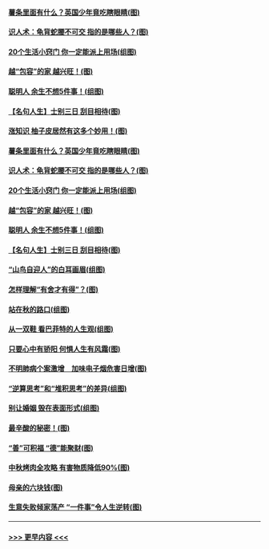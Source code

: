 #### [薯条里面有什么？英国少年竟吃瞎眼睛(图)](../pages/p8/907381.md?t=09170255) 
#### [识人术：龟背蛇腰不可交 指的是哪些人？(图)](../pages/p8/907503.md?t=09170255) 
#### [20个生活小窍门 你一定能派上用场(组图)](../pages/p8/907510.md?t=09170255) 
#### [越“包容”的家 越兴旺！(图)](../pages/p8/907328.md?t=09170255) 
#### [聪明人 余生不想5件事！(组图)](../pages/p8/907364.md?t=09170255) 
#### [【名句人生】士别三日 刮目相待(图)](../pages/p8/906988.md?t=09170255) 
#### [涨知识 柚子皮居然有这多个妙用！(图)](../pages/p8/907425.md?t=09170255) 
#### [薯条里面有什么？英国少年竟吃瞎眼睛(图)](../pages/p8/907381.md?t=09170255) 
#### [识人术：龟背蛇腰不可交 指的是哪些人？(图)](../pages/p8/907503.md?t=09170255) 
#### [20个生活小窍门 你一定能派上用场(组图)](../pages/p8/907510.md?t=09170255) 
#### [越“包容”的家 越兴旺！(图)](../pages/p8/907328.md?t=09170255) 
#### [聪明人 余生不想5件事！(组图)](../pages/p8/907364.md?t=09170255) 
#### [【名句人生】士别三日 刮目相待(图)](../pages/p8/906988.md?t=09170255) 
#### [“山鸟自迎人”的白耳画眉(组图)](../pages/p8/907332.md?t=09170255) 
#### [怎样理解“有舍才有得”？(图)](../pages/p8/906872.md?t=09170255) 
#### [站在秋的路口(组图)](../pages/p8/906914.md?t=09170255) 
#### [从一双鞋 看巴菲特的人生观(组图)](../pages/p8/907311.md?t=09170255) 
#### [只要心中有骄阳 何惧人生有风霜(图)](../pages/p8/907320.md?t=09170255) 
#### [不明肺病个案激增　加味电子烟危害日增(图)](../pages/p8/907307.md?t=09170255) 
#### [“逆算思考”和“堆积思考”的差异(组图)](../pages/p8/907229.md?t=09170255) 
#### [别让婚姻 毁在表面形式(组图)](../pages/p8/907118.md?t=09170255) 
#### [最辛酸的秘密！(图)](../pages/p8/906327.md?t=09170255) 
#### [“善”可积福 “德”能聚财(图)](../pages/p8/906906.md?t=09170255) 
#### [中秋烤肉全攻略 有害物质降低90%(图)](../pages/p8/907227.md?t=09170255) 
#### [母亲的六块钱(图)](../pages/p8/907107.md?t=09170255) 
#### [生意失败倾家荡产 “一件事”令人生逆转(图)](../pages/p8/907101.md?t=09170255) 

----
#### [ >>> 更早内容 <<< ](../indexes/p8-earlier.md)
